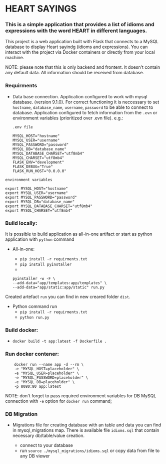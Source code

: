 # HEART SAYINGS

### This is a simple application that provides a list of idioms and expressions with the word HEART in different languages.

This project is a web application built with Flask that connects to a MySQL database to display Heart sayindg (idioms and expressions). You can interact with the project via Docker containers or directly from your local machine.

NOTE: please note that this is only backend and frontent. It doesn't contain any default data. All information should be received from database.

### Requirments

- Data base connection.
  Application configured to work with mysql database. (version 9.1.0).
  For correct functioning it is neccessary to set `hostname`, `database_name`, `username`, `password` to be able to connect to database. Application configured to fetch information from the `.evn` or environment variables (prioritized over .evn file).
  e.g.:

  `.env file`

  ```
  MYSQL_HOST="hostname"
  MYSQL_USER="username"
  MYSQL_PASSWORD="password"
  MYSQL_DB="database_name"
  MYSQL_DATABASE_CHARSET="utf8mb4"
  MYSQL_CHARSET="utf8mb4"
  FLASK_ENV="development"
  FLASK_DEBUG="True"
  FLASK_RUN_HOST="0.0.0.0"
  ```

`environment variables`

```
export MYSQL_HOST="hostname"
export MYSQL_USER="username"
export MYSQL_PASSWORD="password"
export MYSQL_DB="database_name"
export MYSQL_DATABASE_CHARSET="utf8mb4"
export MYSQL_CHARSET="utf8mb4"
```

### Build locally:

It is possible to build application as all-in-one artifact or start as python application with `python` command

- All-in-one:

  - `pip install -r requirments.txt`
  - `pip install pyinstaller`
  -

  ```
  pyinstaller -w -F \
  --add-data="app/templates:app/templates" \
  --add-data="app/static:app/static" run.py
  ```

Created artefact `run` you can find in new creared folder `dist`.

- Python command run
  - `pip install -r requirments.txt`
  - `python run.py`

### Build docker:

- `docker build -t app:latest -f Dockerfile .`

### Run docker contener:

```
	docker run --name app -d --rm \
	-e "MYSQL_HOST=placeholder" \
	-e "MYSQL_USER=placeholder" \
	-e "MYSQL_PASSWORD=placeholder" \
	-e "MYSQL_DB=placeholder" \
	-p 8080:80 app:latest
```

NOTE: don't forget to pass required environment variables for DB MySQL connection with `-e` option for `docker run` command;

### DB Migration

- Migrations file for creating database with an table and data you can find in mysql_migrations map. There is available file `idioms.sql` that contain necessary db/table/value creation.

  - connect to your database
  - run `source ./mysql_migrations/idioms.sql` or copy data from file to any DB viewer
